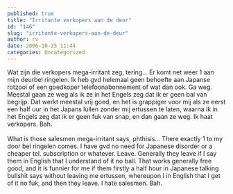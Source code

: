 ```yaml
---
published: true
title: "Irritante verkopers aan de deur"
id: "146"
slug: "irritante-verkopers-aan-de-deur"
author: rv
date: 2006-10-25 11:44
categories: Uncategorized
---
```

Wat zijn die verkopers mega-irritant zeg, tering... Er komt net weer 1 aan mijn deurbel ringelen. Ik heb gvd helemaal geen behoefte aan Japanse rotzooi of een goedkoper telefoonabonnement of wat dan ook. Ga weg. Meestal gaan ze weg als ik ze in het Engels zeg dat ik er geen bal van begrijp. Dat werkt meestal vrij goed, en het is grappiger voor mij als ze eerst een half uur in het Japans lullen zonder mij ertussen te laten, waarna ik in het Engels zeg dat ik er geen fuk van snap, en dan gaan ze weg. Ik haat verkopers. Bah.<br /><br />What is those salesmen mega-irritant says, phthisis...  There exactly 1 to my door bel ringelen comes. I have gvd  no need for Japanese disorder or a cheaper tel. subscription or  whatever. Leave. Generally they leave if I say them in  English that I understand of it no ball. That works generally  free good, and it is funnier for me if them firstly a half hour in  Japanese talking bullshit says without leaving me ertussen, whereupon  I in English that I get of it no fuk, and then they leave. I  hate salesmen. Bah.